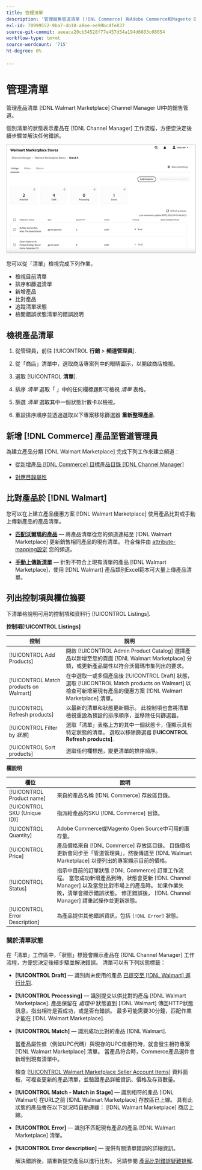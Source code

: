 ```yaml
---
title: 管理清單
description: '管理銷售管道清單 [!DNL Commerce] 與Adobe Commerce和Magento Open Source的管道管理員一起儲存。'
exl-id: 70999552-9ba7-4b10-a8ee-ee99bc4fe837
source-git-commit: aeeaca20cb54528f77e457d54a194d6603c08654
workflow-type: tm+mt
source-wordcount: '715'
ht-degree: 0%

---
```


# 管理清單

管理產品清單 [!DNL Walmart Marketplace] Channel Manager UI中的銷售管道。

個別清單的狀態表示產品在 [!DNL Channel Manager] 工作流程，方便您決定後續步驟並解決任何錯誤。

![連線銷售管道的清單頁面](assets/listings-dashboard-view.png)

您可以從「清單」檢視完成下列作業。

* 檢視目前清單
* 排序和篩選清單
* 新增產品
* 比對產品
* 追蹤清單狀態
* 檢閱錯誤狀態清單的錯誤說明

## 檢視產品清單

1. 從管理員，前往 [!UICONTROL **行銷** > **頻道管理員**].

1. 從「商店」清單中，選取商店專案列中的眼睛圖示，以開啟商店檢視。

1. 選取 [!UICONTROL **清單**].

1. 排序 *清單* 選取「 」中的任何欄標題即可檢視 *清單* 表格。

1. 篩選 *清單* 選取其中一個狀態計數卡以檢視。

1. 重設排序順序並透過選取以下專案移除篩選器 **重新整理產品**.

## 新增 [!DNL Commerce] 產品至管道管理員

為建立產品分類 [!DNL Walmart Marketplace] 完成下列工作來建立頻道：

* [從新增產品 [!DNL Commerce] 目標產品目錄 [!DNL Channel Manager]](add-products-to-channel-store.md)

* [對應目錄屬性](map-catalog-attributes.md#configure-product-attribute-settings)

## 比對產品於 [!DNL Walmart]

您可以在上建立產品優惠方案 [!DNL Walmart Marketplace] 使用產品比對或手動上傳新產品的產品清單。

* **[匹配沃爾瑪的產品](connect-listings-to-marketplace.md)** — 將產品清單從您的頻道連結至 [!DNL Walmart Marketplace] 更新銷售相同產品的現有清單。 符合條件由 [attribute-mapping設定](map-catalog-attributes.md) 您的頻道。

* **[手動上傳新清單](connect-listings-to-marketplace.md#upload-new-product-listings)** — 針對不符合上現有清單的產品 [!DNL Walmart Marketplace]，使用 [!DNL Walmart] 產品類別Excel範本可大量上傳產品清單。

## 列出控制項與欄位摘要

下清單格說明可用的控制項和資料行 [!UICONTROL Listings].

**控制項[!UICONTROL Listings]**

| **控制** | **說明** |
|----------------------------------------|-------------------------------------------------------------------------------------------------------------------------------------------------------------------------------------------------------------------|
| [!UICONTROL Add Products] | 開啟 [!UICONTROL Admin Product Catalog] 選擇產品以新增至您的頁面 [!DNL Walmart Marketplace] 分類，或更新產品屬性以符合沃爾瑪市集列出的要求。 |
| [!UICONTROL Match products on Walmart] | 在中選取一或多個產品後 [!UICONTROL Draft] 狀態，選取 [!UICONTROL Match products on Walmart] 以檢查可新增至現有產品的優惠方案 [!DNL Walmart Marketplace] 清單。 |
| [!UICONTROL Refresh products] | 以最新的清單和狀態更新顯示。 此控制項也會將清單檢視重設為預設的排序順序，並移除任何篩選器。 |
| [!UICONTROL Filter by *狀態*] | 選取「清單」表格上方的其中一個狀態卡，僅顯示具有特定狀態的清單。 選取以移除篩選器 **[!UICONTROL Refresh products]**. |
| [!UICONTROL Sort products] | 選取任何欄標題，變更清單的排序順序。 |


**欄說明**

| **欄位** | **說明** |
|--------------------------------|-------------------------------------------------------------------------------------------------------------------------------------------------------------------------------------------------------------------------------------------------------------------------------------------------------------------------------------------------------------------|
| [!UICONTROL Product name] | 來自的產品名稱 [!DNL Commerce] 存放區目錄。 |
| [!UICONTROL SKU (Unique ID)] | 指派給產品的SKU [!DNL Commerce] 目錄。 |
| [!UICONTROL  Quantity] | Adobe Commerce或Magento Open Source中可用的庫存量。 |
| [!UICONTROL Price] | 產品價格來自 [!DNL Commerce] 存放區目錄。 目錄價格更新會同步至「管道管理員」，然後傳送至 [!DNL Walmart Marketplace]  以便列出的專案顯示目前的價格。 |
| [!UICONTROL Status] | 指示中目前的訂單狀態 [!DNL Commerce] 訂單工作流程。 當您成功新增產品到時，狀態會更新 [!DNL Channel Manager] 以及當您比對市場上的產品時。 如果作業失敗，清單會顯示錯誤狀態。 修正錯誤後， [!DNL Channel Manager] 請重試操作並更新狀態。 |
| [!UICONTROL Error Description] | 為產品提供其他錯誤資訊，包括 `[!DNL Error]` 狀態。 |

### 關於清單狀態

在「清單」工作區中，「狀態」標籤會顯示產品在 [!DNL Channel Manager] 工作流程，方便您決定後續步驟並解決錯誤。 清單可以有下列狀態標籤：

* **[!UICONTROL Draft]** — 識別尚未使用的產品 [已提交至 [!DNL Walmart] 進行比對](connect-listings-to-marketplace.md#match-products).

* **[!UICONTROL Processing]** — 識別提交以供比對的產品 [!DNL Walmart Marketplace]. 產品保留在 *處理中* 狀態直到 [!DNL Walmart] 傳回HTTP狀態訊息，指出相符是否成功，或是否有錯誤。 最多可能需要30分鐘，匹配作業才能在 [!DNL Walmart Marketplace].

* **[!UICONTROL Match]** — 識別成功比對的產品 [!DNL Walmart].

   當產品屬性值（例如UPC代碼）與現存的UPC值相符時，就會發生相符專案 [!DNL Walmart Marketplace] 清單。 當產品符合時，Commerce產品選件會新增到現有清單中。

   檢查 [[!UICONTROL Walmart Marketplace Seller Account Items]](https://seller.walmart.com/items-and-inventory/manage-items) 資料面板，可複查更新的產品清單，並驗證產品詳細資訊、價格及存貨數量。

* **[!UICONTROL Match - Match in Stage]** — 識別相符的產品 [!DNL Walmart] 在URL之前 [!DNL Walmart Marketplace] 存放區已上線。 具有此狀態的產品會在以下狀況時自動連線： [!DNL Walmart Marketplace] 商店上線。

* **[!UICONTROL Error]** — 識別不匹配現有產品的產品 [!DNL Walmart Marketplace] 清單。

* **[!UICONTROL Error description]** — 提供有關清單錯誤的詳細資訊。

   解決錯誤後，請重新提交產品以進行比對。 另請參閱 [產品比對錯誤疑難排解](connect-listings-to-marketplace.md#troubleshoot-product-match-errors).
